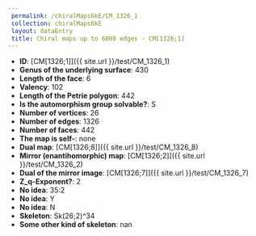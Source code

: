 ```yaml
--- 
 permalink: /chiralMaps6kE/CM_1326_1 
 collection: chiralMaps6kE
 layout: dataEntry
 title: Chiral maps up to 6000 edges - CM[1326;1]
---
```


- **ID**: [CM[1326;1]]({{ site.url }}/test/CM_1326_1)
- **Genus of the underlying surface**: 430
- **Length of the face**: 6
- **Valency**: 102
- **Length of the Petrie polygon**: 442
- **Is the automorphism group solvable?**: S
- **Number of vertices**: 26
- **Number of edges**: 1326
- **Number of faces**: 442
- **The map is self-**: none
- **Dual map**: [CM[1326;8]]({{ site.url }}/test/CM_1326_8)
- **Mirror (enantihomorphic) map**: [CM[1326;2]]({{ site.url }}/test/CM_1326_2)
- **Dual of the mirror image**: [CM[1326;7]]({{ site.url }}/test/CM_1326_7)
- **Z_q-Exponent?**: 2
- **No idea**:  35:2
- **No idea**: Y
- **No idea**: N
- **Skeleton**: Sk(26;2)^34
- **Some other kind of skeleton**: nan
